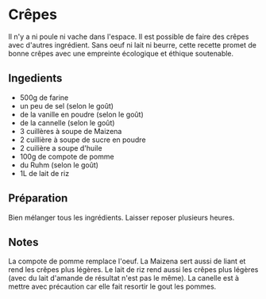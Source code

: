 # Crêpes

Il n'y a ni poule ni vache dans l'espace. Il est possible de faire des crêpes avec d'autres ingrédient. Sans oeuf ni lait ni beurre, cette recette promet de bonne crêpes avec une empreinte écologique et éthique soutenable.

## Ingedients
- 500g de farine
- un peu de sel (selon le goût)
- de la vanille en poudre (selon le goût)
- de la cannelle (selon le goût)
- 3 cuillères à soupe de Maizena
- 2 cuillière à soupe de sucre en poudre
- 2 cuilière a soupe d'huile
- 100g de compote de pomme
- du Ruhm (selon le goût)
- 1L de lait de riz

## Préparation
Bien mélanger tous les ingrédients.
Laisser reposer plusieurs heures.

## Notes
La compote de pomme remplace l'oeuf. La Maizena sert aussi de liant et rend les crêpes plus légères. Le lait de riz rend aussi les crêpes plus légères (avec du lait d'amande de résultat n'est pas le même).
La canelle est à mettre avec précaution car elle fait resortir le gout les pommes.
